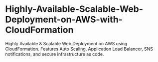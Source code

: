 # Highly-Available-Scalable-Web-Deployment-on-AWS-with-CloudFormation
Highly Available &amp; Scalable Web Deployment on AWS using CloudFormation. Features Auto Scaling, Application Load Balancer, SNS notifications, and secure infrastructure as code.
